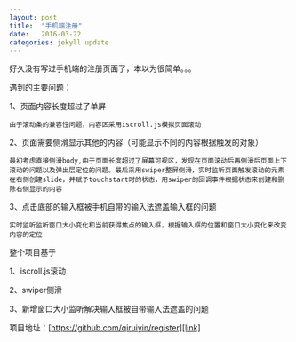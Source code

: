 ```yaml
---
layout: post
title:  "手机端注册"
date:   2016-03-22
categories: jekyll update
---
```


好久没有写过手机端的注册页面了，本以为很简单。。。

遇到的主要问题：

1、页面内容长度超过了单屏

	由于滚动条的兼容性问题，内容区采用iscroll.js模拟页面滚动

2、页面需要侧滑显示其他的内容（可能显示不同的内容根据触发的对象）

	最初考虑直接侧滑body,由于页面长度超过了屏幕可视区，发现在页面滚动后再侧滑后页面上下滚动的问题以及弹出层定位的问题。最后采用swiper整屏侧滑，实时监听页面触发滚动的元素在右侧创建slide，并赋予touchstart时的状态，用swiper的回调事件根据状态来创建和删除右侧显示的内容

3、点击底部的输入框被手机自带的输入法遮盖输入框的问题
	
	实时监听监听窗口大小变化和当前获得焦点的输入框，根据输入框的位置和窗口大小变化来改变内容的定位

整个项目基于

1、iscroll.js滚动

2、swiper侧滑

3、新增窗口大小监听解决输入框被自带输入法遮盖的问题

项目地址：[https://github.com/qiruiyin/register][link]

[link]: https://github.com/qiruiyin/register